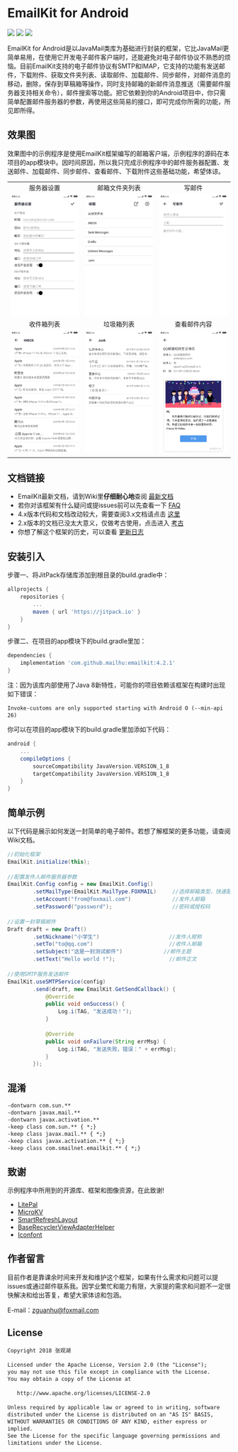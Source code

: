 # EmailKit for Android
[![](https://img.shields.io/badge/platform-Android-green.svg)](https://developer.android.google.cn/)
[![](https://jitpack.io/v/mailhu/email.svg)](https://jitpack.io/#mailhu/email)
[![](https://img.shields.io/badge/Feedback-Foxmail-red)](http://mail.qq.com/cgi-bin/qm_share?t=qm_mailme&email=Zx0AEgYJDxInAQgfCgYOC0kECAo)


EmailKit for Android是以JavaMail类库为基础进行封装的框架，它比JavaMail更简单易用，在使用它开发电子邮件客户端时，还能避免对电子邮件协议不熟悉的烦恼。目前EmailKit支持的电子邮件协议有SMTP和IMAP，它支持的功能有发送邮件，下载附件、获取文件夹列表、读取邮件、加载邮件、同步邮件，对邮件消息的移动，删除，保存到草稿箱等操作，同时支持邮箱的新邮件消息推送（需要邮件服务器支持相关命令），邮件搜索等功能。把它依赖到你的Android项目中，你只需简单配置邮件服务器的参数，再使用这些简易的接口，即可完成你所需的功能，所见即所得。

## 效果图
效果图中的示例程序是使用EmailKit框架编写的邮箱客户端，示例程序的源码在本项目的app模块中。因时间原因，所以我只完成示例程序中的邮件服务器配置、发送邮件、加载邮件、同步邮件、查看邮件、下载附件这些基础功能，希望体谅。

|                           |                          |                          |
|:-------------------------:|:------------------------:|:------------------------:|
| 服务器设置                 | 邮箱文件夹列表            | 写邮件                    |
|![](image/demo_config.png) | ![](image/demo_main.png) | ![](image/demo_send.png) |
| 收件箱列表                 | 垃圾箱列表                | 查看邮件内容              |
|![](image/demo_inbox.png)  | ![](image/demo_junk.png) | ![](image/demo_watch.png)|
|                           |                          |                          |

## 文档链接
+ EmailKit最新文档，请到Wiki里**仔细耐心地**查阅 [最新文档](https://github.com/mailhu/emailkit/wiki)
+ 若你对该框架有什么疑问或提issues前可以先查看一下 [FAQ](https://github.com/mailhu/emailkit/blob/master/doc/FAQ.md)
+ 4.x版本代码和文档改动较大，需要查阅3.x文档请点击 [这里](https://github.com/mailhu/emailkit/blob/master/doc/3.x.md)
+ 2.x版本的文档已没太大意义，仅做考古使用，点击进入 [考古](https://github.com/mailhu/emailkit/blob/master/doc/2.x.md)
+ 你想了解这个框架的历史，可以查看 [更新日志](https://github.com/mailhu/emailkit/blob/master/doc/log.md)

## 安装引入
步骤一、将JitPack存储库添加到根目录的build.gradle中：
```gradle
allprojects {
    repositories {
        ...
        maven { url 'https://jitpack.io' }
    }
}
```
步骤二、在项目的app模块下的build.gradle里加：
```gradle
dependencies {
    implementation 'com.github.mailhu:emailkit:4.2.1'
}
```
注：因为该库内部使用了Java 8新特性，可能你的项目依赖该框架在构建时出现如下错误：
```
Invoke-customs are only supported starting with Android O (--min-api 26)
```
你可以在项目的app模块下的build.gradle里加添如下代码：
```gradle
android {
    ...
    compileOptions {
        sourceCompatibility JavaVersion.VERSION_1_8
        targetCompatibility JavaVersion.VERSION_1_8
    }
}
```

## 简单示例
以下代码是展示如何发送一封简单的电子邮件。若想了解框架的更多功能，请查阅Wiki文档。
```java
//初始化框架
EmailKit.initialize(this);

//配置发件人邮件服务器参数
EmailKit.Config config = new EmailKit.Config()
        .setMailType(EmailKit.MailType.FOXMAIL)     //选择邮箱类型，快速配置服务器参数
        .setAccount("from@foxmail.com")             //发件人邮箱
        .setPassword("password");                   //密码或授权码

//设置一封草稿邮件
Draft draft = new Draft()
        .setNickname("小学生")                      //发件人昵称
        .setTo("to@qq.com")                        //收件人邮箱
        .setSubject("这是一封测试邮件")             //邮件主题
        .setText("Hello world !");                 //邮件正文

//使用SMTP服务发送邮件
EmailKit.useSMTPService(config)
        .send(draft, new EmailKit.GetSendCallback() {
            @Override
            public void onSuccess() {
                Log.i(TAG, "发送成功！");
            }

            @Override
            public void onFailure(String errMsg) {
                Log.i(TAG, "发送失败，错误：" + errMsg);
            }
        });
```

## 混淆
```
-dontwarn com.sun.**
-dontwarn javax.mail.**
-dontwarn javax.activation.**
-keep class com.sun.** { *;}
-keep class javax.mail.** { *;}
-keep class javax.activation.** { *;}
-keep class com.smailnet.emailkit.** { *;}
```

## 致谢
示例程序中所用到的开源库、框架和图像资源，在此致谢!
+ [LitePal](https://github.com/LitePalFramework/LitePal)
+ [MicroKV](https://github.com/mailhu/microkv)
+ [SmartRefreshLayout](https://github.com/scwang90/SmartRefreshLayout)
+ [BaseRecyclerViewAdapterHelper](https://github.com/CymChad/BaseRecyclerViewAdapterHelper)
+ [Iconfont](https://www.iconfont.cn/)

## 作者留言
目前作者是靠课余时间来开发和维护这个框架，如果有什么需求和问题可以提issues或通过邮件联系我。因学业繁忙和能力有限，大家提的需求和问题不一定很快解决和给出答复，希望大家体谅和包涵。

E-mail：zguanhu@foxmail.com

## License
```
Copyright 2018 张观湖

Licensed under the Apache License, Version 2.0 (the "License");
you may not use this file except in compliance with the License.
You may obtain a copy of the License at

   http://www.apache.org/licenses/LICENSE-2.0

Unless required by applicable law or agreed to in writing, software
distributed under the License is distributed on an "AS IS" BASIS,
WITHOUT WARRANTIES OR CONDITIONS OF ANY KIND, either express or implied.
See the License for the specific language governing permissions and
limitations under the License.
```